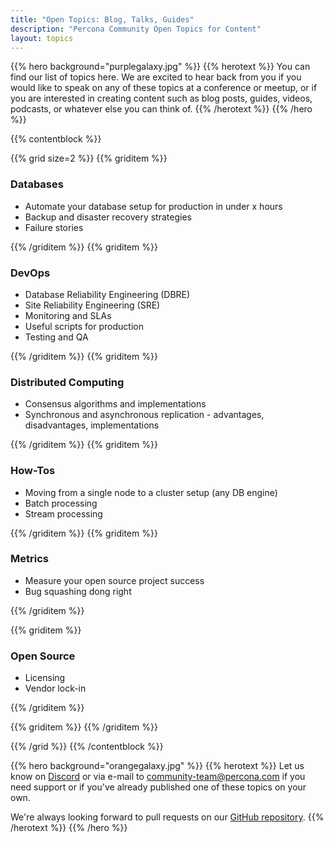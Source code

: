```yaml
---
title: "Open Topics: Blog, Talks, Guides"
description: "Percona Community Open Topics for Content"
layout: topics
---
```


{{% hero background="purplegalaxy.jpg" %}}
{{% herotext %}}
You can find our list of topics here. We are excited to hear back from you if you would like to speak on any of these topics at a conference or meetup, or if you are interested in creating content such as blog posts, guides, videos, podcasts, or whatever else you can think of.
{{% /herotext %}}
{{% /hero %}}

{{% contentblock %}}

{{% grid size=2 %}}
{{% griditem %}}

### Databases

* Automate your database setup for production in under x hours
* Backup and disaster recovery strategies
* Failure stories

{{% /griditem %}}
{{% griditem %}}

### DevOps

* Database Reliability Engineering (DBRE)
* Site Reliability Engineering (SRE)
* Monitoring and SLAs
* Useful scripts for production
* Testing and QA

{{% /griditem %}}
{{% griditem %}}

### Distributed Computing

* Consensus algorithms and implementations
* Synchronous and asynchronous replication - advantages, disadvantages, implementations

{{% /griditem %}}
{{% griditem %}}

### How-Tos

* Moving from a single node to a cluster setup (any DB engine)
* Batch processing
* Stream processing

{{% /griditem %}}
{{% griditem %}}

### Metrics

* Measure your open source project success
* Bug squashing dong right

{{% /griditem %}}

{{% griditem %}}

### Open Source

* Licensing
* Vendor lock-in

{{% /griditem %}}

{{% griditem %}}
{{% /griditem %}}

{{% /grid %}}
{{% /contentblock %}}

{{% hero background="orangegalaxy.jpg" %}}
{{% herotext %}}
Let us know on [Discord](http://per.co.na/discord) or via e-mail to [community-team@percona.com](mailto:community-team@percona.com) if you need support or if you've already published one of these topics on your own.


We're always looking forward to pull requests on our [GitHub repository](https://github.com/percona/community).
{{% /herotext %}}
{{% /hero %}}
